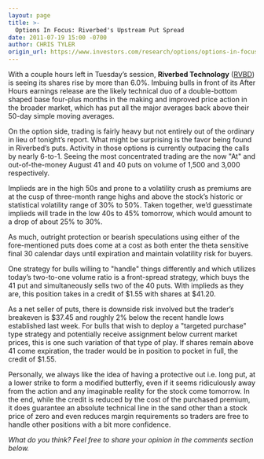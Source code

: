 ```yaml
---
layout: page
title: >-
  Options In Focus: Riverbed's Upstream Put Spread
date: 2011-07-19 15:00 -0700
author: CHRIS TYLER
origin_url: https://www.investors.com/research/options/options-in-focus-riverbeds-upstream-put-spread/
---
```






With a couple hours left in Tuesday’s session, **Riverbed Technology** ([RVBD](https://research.investors.com/quote.aspx?symbol=RVBD)) is seeing its shares rise by more than 6.0%. Imbuing bulls in front of its After Hours earnings release are the likely technical duo of a double-bottom shaped base four-plus months in the making and improved price action in the broader market, which has put all the major averages back above their 50-day simple moving averages.  
  
On the option side, trading is fairly heavy but not entirely out of the ordinary in lieu of tonight’s report. What might be surprising is the favor being found in Riverbed’s puts. Activity in those options is currently outpacing the calls by nearly 6-to-1. Seeing the most concentrated trading are the now "At" and out-of-the-money August 41 and 40 puts on volume of 1,500 and 3,000 respectively.   
  
Implieds are in the high 50s and prone to a volatility crush as premiums are at the cusp of three-month range highs and above the stock’s historic or statistical volatility range of 30% to 50%. Taken together, we’d guesstimate implieds will trade in the low 40s to 45% tomorrow, which would amount to a drop of about 25% to 30%.   
  
As much, outright protection or bearish speculations using either of the fore-mentioned puts does come at a cost as both enter the theta sensitive final 30 calendar days until expiration and maintain volatility risk for buyers. 

  

One strategy for bulls willing to "handle" things differently and which utilizes today’s two-to-one volume ratio is a front-spread strategy, which buys the 41 put and simultaneously sells two of the 40 puts. With implieds as they are, this position takes in a credit of $1.55 with shares at $41.20.

  

As a net seller of puts, there is downside risk involved but the trader’s breakeven is $37.45 and roughly 2% below the recent handle lows established last week. For bulls that wish to deploy a "targeted purchase" type strategy and potentially receive assignment below current market prices, this is one such variation of that type of play. If shares remain above 41 come expiration, the trader would be in position to pocket in full, the credit of $1.55.   
  
Personally, we always like the idea of having a protective out i.e. long put, at a lower strike to form a modified butterfly, even if it seems ridiculously away from the action and any imaginable reality for the stock come tomorrow. In the end, while the credit is reduced by the cost of the purchased premium, it does guarantee an absolute technical line in the sand other than a stock price of zero and even reduces margin requirements so traders are free to handle other positions with a bit more confidence. 

 *What do you think? Feel free to share your opinion in the comments section below.*


